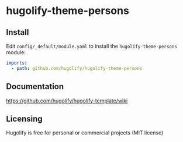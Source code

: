 # hugolify-theme-persons

## Install
Edit `config/_default/module.yaml` to install the `hugolify-theme-persons` module:
```yml
imports:
  - path: github.com/hugolify/hugolify-theme-persons
```

## Documentation
https://github.com/hugolify/hugolify-template/wiki

## Licensing
Hugolify is free for personal or commercial projects (MIT license)
